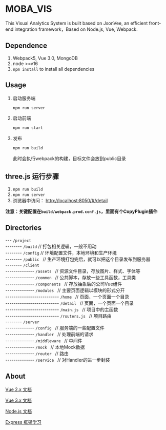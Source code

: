 # MOBA_VIS
This Visual Analytics System is built based on JsonVee, an efficient front-end integration framework，Based on Node.js, Vue, Webpack.

## Dependence
1. Webpack5, Vue 3.0, MongoDB
2. node >=v16
3. `npm install` to install all dependencies

## Usage
1. 启动服务端
    ```bash
    npm run server
    ```
2. 启动前端
    ```bash
    npm run start
    ```
3. 发布
    ```bash
    npm run build
    ```
    此时会执行webpack的构建，目标文件会放到public目录

## three.js 运行步骤

1. `npm run build`
2. `npm run server`
3. 浏览器中访问： [http://localhost:8050/#/detail](http://localhost:8050/#/detail)


**注意：关键配置在`build/webpack.prod.conf.js`，里面有个CopyPlugin插件**

## Directories
--- `/project`   
-------- `/build`   // 打包相关逻辑，一般不用动   
-------- `/config`  // 环境配置文件，本地环境和生产环境   
-------- `/public `   // 生产环境打包完后，就可以把这个目录发布到服务器   
-------- `/client `       
-------------- `/assets `   // 资源文件目录，存放图片、样式、字体等   
-------------- `/common `   // 公共脚本，存放一些工具函数，工具类   
-------------- `/components `   // 存放抽象后的公司Vue组件   
-------------- `/modules `   // 主要页面逻辑以模块的形式分开   
-------------------------- `/home `   // 页面，一个页面一个目录   
-------------------------- `/detail `   // 页面，一个页面一个目录    
-------------------------- `/main.js `   // 项目中的主函数   
-------------------------- `/routers.js `   // 项目路由  
-------- `/server `       
-------------- `/config `   // 服务端的一些配置文件   
-------------- `/handler `   // 处理前端的请求   
-------------- `/middleware `   // 中间件   
-------------- `/mock `   // 本地Mock数据   
-------------- `/router `   // 路由  
-------------- `/service `   // 对Handler的进一步封装    

## About
[Vue 2.x 文档](https://vuejs.bootcss.com/)   

[Vue 3.x 文档](https://v3.cn.vuejs.org/)

[Node.js 文档](http://nodejs.cn/)    

[Express 框架学习](https://github.com/expressjs/express)